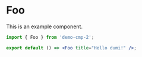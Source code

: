 # Foo

This is an example component.

```jsx
import { Foo } from 'demo-cmp-2';

export default () => <Foo title="Hello dumi!" />;
```

